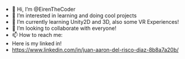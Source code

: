 - 👋 Hi, I’m @EirenTheCoder
- 👀 I’m interested in learning and doing cool projects
- 🌱 I’m currently learning Unity2D and 3D, also some VR Experiences!
- 💞️ I’m looking to collaborate with everyone!
- 📫 How to reach me:
- Here is my linked in! 
- https://www.linkedin.com/in/juan-aaron-del-risco-diaz-8b8a7a20b/

<!---
EirenTheCoder/EirenTheCoder is a ✨ special ✨ repository because its `README.md` (this file) appears on your GitHub profile.
You can click the Preview link to take a look at your changes.
--->
